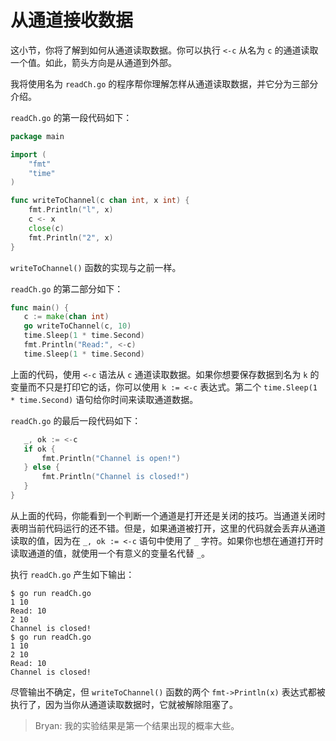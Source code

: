 # **从通道接收数据**

这小节，你将了解到如何从通道读取数据。你可以执行 `<-c` 从名为 `c` 的通道读取一个值。如此，箭头方向是从通道到外部。

我将使用名为 `readCh.go` 的程序帮你理解怎样从通道读取数据，并它分为三部分介绍。

 `readCh.go` 的第一段代码如下：

 ```go
 package main

 import (
     "fmt"
     "time"
 )

 func writeToChannel(c chan int, x int) {
     fmt.Println("l", x)
     c <- x
     close(c)
     fmt.Println("2", x)
 }
 ```

 `writeToChannel()` 函数的实现与之前一样。

 `readCh.go` 的第二部分如下：

 ```go
func main() {
    c := make(chan int)
    go writeToChannel(c, 10)
    time.Sleep(1 * time.Second)
    fmt.Println("Read:", <-c)
    time.Sleep(1 * time.Second)
 ```

 上面的代码，使用 `<-c` 语法从 `c` 通道读取数据。如果你想要保存数据到名为 `k` 的变量而不只是打印它的话，你可以使用 `k := <-c` 表达式。第二个 `time.Sleep(1 * time.Second)` 语句给你时间来读取通道数据。

 `readCh.go` 的最后一段代码如下：

 ```go
    _, ok := <-c
    if ok {
        fmt.Println("Channel is open!")
    } else {
        fmt.Println("Channel is closed!")
    }
}
 ```

 从上面的代码，你能看到一个判断一个通道是打开还是关闭的技巧。当通道关闭时表明当前代码运行的还不错。但是，如果通道被打开，这里的代码就会丢弃从通道读取的值，因为在 `_, ok := <-c` 语句中使用了 `_` 字符。如果你也想在通道打开时读取通道的值，就使用一个有意义的变量名代替 `_`。

 执行 `readCh.go` 产生如下输出：

 ```shell
$ go run readCh.go
1 10
Read: 10
2 10
Channel is closed!
$ go run readCh.go
1 10
2 10
Read: 10
Channel is closed!
 ```

尽管输出不确定，但 `writeToChannel()` 函数的两个 `fmt->Println(x)` 表达式都被执行了，因为当你从通道读取数据时，它就被解除阻塞了。 

>Bryan: 我的实验结果是第一个结果出现的概率大些。